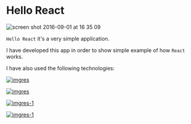 # Hello React

![screen shot 2016-09-01 at 16 35 09](https://cloud.githubusercontent.com/assets/2573931/18173587/17fc4ef6-7062-11e6-90e3-e67615af442e.png)

`Hello React` it's a very simple application.

I have developed this app in order to show simple example  of how `React` works.

I have also used the following technologies:

[![imgres](https://cloud.githubusercontent.com/assets/2573931/18173354/31a0967e-7061-11e6-8371-6e55d5b6cffe.png)](https://facebook.github.io/react/)

[![imgres](https://cloud.githubusercontent.com/assets/2573931/18173227/c0f277d0-7060-11e6-94a9-2be1ec60153e.jpg)](https://expressjs.com/)

[![imgres-1](https://cloud.githubusercontent.com/assets/2573931/18173434/776d721c-7061-11e6-9faf-2151695dcb48.png)](http://babeljs.io/)

[![imgres-1](https://cloud.githubusercontent.com/assets/2573931/18173491/b0558592-7061-11e6-8510-49fde03b11c6.jpg)](https://webpack.github.io/)
